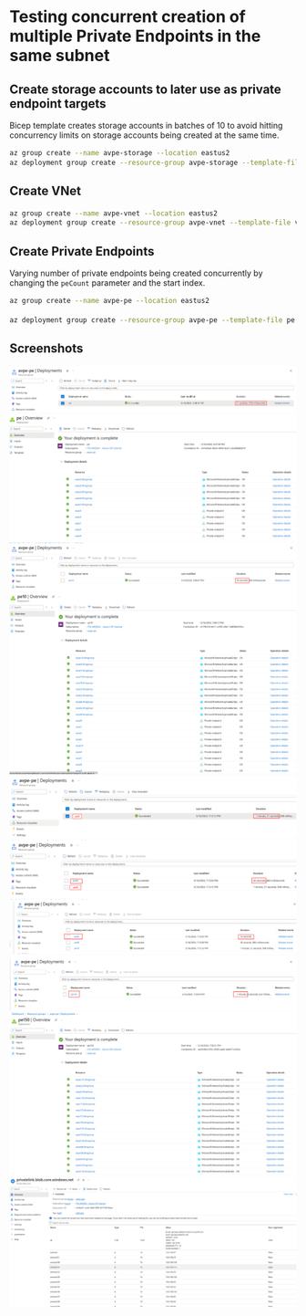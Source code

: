# Testing concurrent creation of multiple Private Endpoints in the same subnet

## Create storage accounts to later use as private endpoint targets

Bicep template creates storage accounts in batches of 10 to avoid hitting concurrency limits on storage accounts being created at the same time.

```bash
az group create --name avpe-storage --location eastus2
az deployment group create --resource-group avpe-storage --template-file storage.bicep --parameters storageAccountPrefix=avtesta storageAccountCount=150
```

## Create VNet

```bash
az group create --name avpe-vnet --location eastus2
az deployment group create --resource-group avpe-vnet --template-file vnet.bicep --parameters vnetName=avpe-vnet privateDnsZoneName=privatelink.blob.core.windows.net
```

## Create Private Endpoints

Varying number of private endpoints being created concurrently by changing the `peCount` parameter and the start index.

```bash
az group create --name avpe-pe --location eastus2

az deployment group create --resource-group avpe-pe --template-file pe.bicep --name pe150 --parameters peNamePrefix=avpe subnetId="/subscriptions/c9c8ae57-acdb-48a9-99f8-d57704f18dee/resourceGroups/avpe-vnet/providers/Microsoft.Network/virtualNetworks/avpe-vnet/subnets/subnet-pe" storageAccountResourceIdPrefix=/subscriptions/c9c8ae57-acdb-48a9-99f8-d57704f18dee/resourceGroups/avpe-storage/providers/Microsoft.Storage/storageAccounts/avtesta privateDnsZoneId=/subscriptions/c9c8ae57-acdb-48a9-99f8-d57704f18dee/resourceGroups/avpe-vnet/providers/Microsoft.Network/privateDnsZones/privatelink.blob.core.windows.net startIndex=1 peCount=150
```

## Screenshots

![Private Endpoints](./images/pe-5-time.png)
![Private Endpoints](./images/pe-5.png)
![Private Endpoints](./images/pe-10-time.png)
![Private Endpoints](./images/pe-10.png)
![Private Endpoints](./images/pe-20-time.png)
![Private Endpoints](./images/pe-40-time.png)
![Private Endpoints](./images/pe-80-time.png)
![Private Endpoints](./images/pe-150-time.png)
![Private Endpoints](./images/pe-150.png)
![Private Endpoints](./images/pe-150-dns.png)
